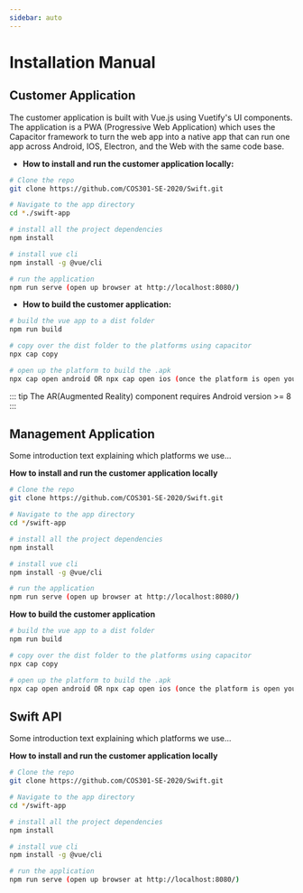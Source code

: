 ```yaml
---
sidebar: auto
---
```


# Installation Manual

## Customer Application

The customer application is built with Vue.js using Vuetify's UI components. The application is a PWA (Progressive Web Application) which uses the Capacitor framework to turn the web app into a native app that can run one app across Android, IOS, Electron, and the Web with the same code base.


* **How to install and run the customer application locally:**
``` sh
# Clone the repo
git clone https://github.com/COS301-SE-2020/Swift.git

# Navigate to the app directory
cd *./swift-app

# install all the project dependencies
npm install

# install vue cli
npm install -g @vue/cli

# run the application
npm run serve (open up browser at http://localhost:8080/)
```

* **How to build the customer application:**
``` sh
# build the vue app to a dist folder
npm run build

# copy over the dist folder to the platforms using capacitor
npx cap copy

# open up the platform to build the .apk
npx cap open android OR npx cap open ios (once the platform is open you can build an .apk)
```

::: tip
The AR(Augmented Reality) component requires Android version >= 8
:::

## Management Application
Some introduction text explaining which platforms we use...

**How to install and run the customer application locally**
``` sh
# Clone the repo
git clone https://github.com/COS301-SE-2020/Swift.git

# Navigate to the app directory
cd */swift-app

# install all the project dependencies
npm install

# install vue cli
npm install -g @vue/cli

# run the application
npm run serve (open up browser at http://localhost:8080/)
```

**How to build the customer application**
``` sh
# build the vue app to a dist folder
npm run build

# copy over the dist folder to the platforms using capacitor
npx cap copy

# open up the platform to build the .apk
npx cap open android OR npx cap open ios (once the platform is open you can build an .apk)
```

## Swift API
Some introduction text explaining which platforms we use...

**How to install and run the customer application locally**
``` sh
# Clone the repo
git clone https://github.com/COS301-SE-2020/Swift.git

# Navigate to the app directory
cd */swift-app

# install all the project dependencies
npm install

# install vue cli
npm install -g @vue/cli

# run the application
npm run serve (open up browser at http://localhost:8080/)
```

